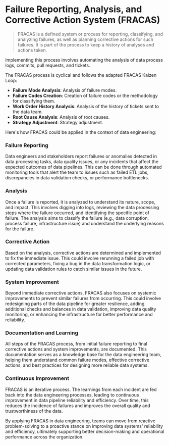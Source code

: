 # Failure Reporting, Analysis, and Corrective Action System (FRACAS)
> FRACAS is a defined system or process for reporting, classifying, and analyzing failures, as well as planning corrective actions for such failures. It is part of the process to keep a history of analyses and actions taken.

Implementing this process involves automating the analysis of data process logs, commits, pull requests, and tickets.

The FRACAS process is cyclical and follows the adapted FRACAS Kaizen Loop:
* **Failure Mode Analysis**: Analysis of failure modes.
* **Failure Codes Creation**: Creation of failure codes or the methodology for classifying them.
* **Work Order History Analysis**: Analysis of the history of tickets sent to the data team.
* **Root Cause Analysis**: Analysis of root causes.
* **Strategy Adjustment**: Strategy adjustment.

Here's how FRACAS could be applied in the context of data engineering:

### Failure Reporting
Data engineers and stakeholders report failures or anomalies detected in data processing tasks, data quality issues, or any incidents that affect the expected outcomes of data pipelines. This can be done through automated monitoring tools that alert the team to issues such as failed ETL jobs, discrepancies in data validation checks, or performance bottlenecks.

### Analysis
Once a failure is reported, it is analyzed to understand its nature, scope, and impact. This involves digging into logs, reviewing the data processing steps where the failure occurred, and identifying the specific point of failure. The analysis aims to classify the failure (e.g., data corruption, process failure, infrastructure issue) and understand the underlying reasons for the failure.

### Corrective Action
Based on the analysis, corrective actions are determined and implemented to fix the immediate issue. This could involve rerunning a failed job with corrected parameters, fixing a bug in the data transformation logic, or updating data validation rules to catch similar issues in the future.

### System Improvement
Beyond immediate corrective actions, FRACAS also focuses on systemic improvements to prevent similar failures from occurring. This could involve redesigning parts of the data pipeline for greater resilience, adding additional checks and balances in data validation, improving data quality monitoring, or enhancing the infrastructure for better performance and reliability.

### Documentation and Learning
All steps of the FRACAS process, from initial failure reporting to final corrective actions and system improvements, are documented. This documentation serves as a knowledge base for the data engineering team, helping them understand common failure modes, effective corrective actions, and best practices for designing more reliable data systems.

### Continuous Improvement
FRACAS is an iterative process. The learnings from each incident are fed back into the data engineering processes, leading to continuous improvement in data pipeline reliability and efficiency. Over time, this reduces the incidence of failures and improves the overall quality and trustworthiness of the data.

By applying FRACAS in data engineering, teams can move from reactive problem-solving to a proactive stance on improving data systems' reliability and efficiency, ultimately supporting better decision-making and operational performance across the organization.
